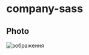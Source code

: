 # company-sass

## Photo
![зображення](https://github.com/Vlad-Skrekoten/gulp-land/assets/88341932/4db72242-1da4-4494-a2fd-407fcad98620)
